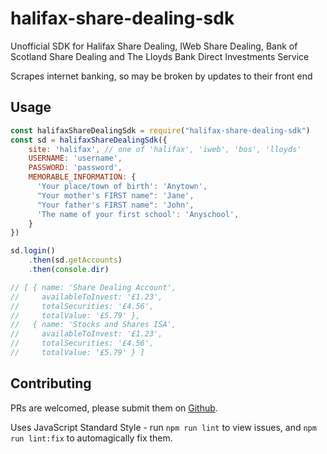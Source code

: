 # halifax-share-dealing-sdk

Unofficial SDK for Halifax Share Dealing, IWeb Share Dealing, Bank of Scotland Share Dealing and The Lloyds Bank Direct Investments Service

Scrapes internet banking, so may be broken by updates to their front end

## Usage

```javascript
const halifaxShareDealingSdk = require("halifax-share-dealing-sdk")
const sd = halifaxShareDealingSdk({
    site: 'halifax', // one of 'halifax', 'iweb', 'bos', 'lloyds'
    USERNAME: 'username',
    PASSWORD: 'password',
    MEMORABLE_INFORMATION: {
      'Your place/town of birth': 'Anytown',
      "Your mother's FIRST name": 'Jane',
      "Your father's FIRST name": 'John',
      'The name of your first school': 'Anyschool',
    }
})

sd.login()
    .then(sd.getAccounts)
    .then(console.dir)

// [ { name: 'Share Dealing Account',
//     availableToInvest: '£1.23',
//     totalSecurities: '£4.56',
//     totalValue: '£5.79' },
//   { name: 'Stocks and Shares ISA',
//     availableToInvest: '£1.23',
//     totalSecurities: '£4.56',
//     totalValue: '£5.79' } ]
```

## Contributing

PRs are welcomed, please submit them on [Github](https://github.com/domdomegg/halifax-share-dealing-sdk/pulls).

Uses JavaScript Standard Style - run `npm run lint` to view issues, and `npm run lint:fix` to automagically fix them.